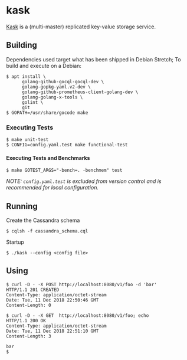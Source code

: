 kask
====

[Kask](https://www.mediawiki.org/wiki/Kask) is a (multi-master) replicated key-value storage service.

## Building

Dependencies used target what has been shipped in Debian Stretch; To build and
execute on a Debian:

    $ apt install \
          golang-github-gocql-gocql-dev \
          golang-gopkg-yaml.v2-dev \
          golang-github-prometheus-client-golang-dev \
          golang-golang-x-tools \
          golint \
          git
    $ GOPATH=/usr/share/gocode make

### Executing Tests

    $ make unit-test
    $ CONFIG=config.yaml.test make functional-test

#### Executing Tests and Benchmarks

    $ make GOTEST_ARGS="-bench=. -benchmem" test

*NOTE: `config.yaml.test` is excluded from version control and is recommended for local configuration.*

## Running

Create the Cassandra schema

    $ cqlsh -f cassandra_schema.cql

Startup

    $ ./kask --config <config file>

## Using

    $ curl -D - -X POST http://localhost:8080/v1/foo -d 'bar'
    HTTP/1.1 201 CREATED
    Content-Type: application/octet-stream
    Date: Tue, 11 Dec 2018 22:50:46 GMT
    Content-Length: 0
    
    $ curl -D - -X GET  http://localhost:8080/v1/foo; echo
    HTTP/1.1 200 OK
    Content-Type: application/octet-stream
    Date: Tue, 11 Dec 2018 22:51:10 GMT
    Content-Length: 3
    
    bar
    $
